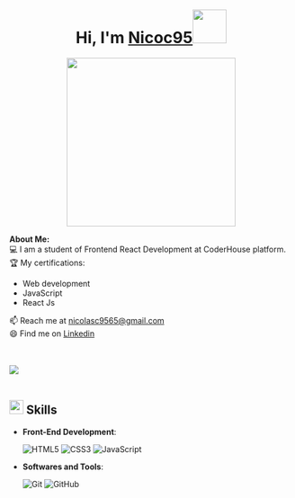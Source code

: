# <h1 align="center">Hi, I'm <a href="https://github.com/nicoc9565">Nicoc95<a><img src="https://github.com/nicoc9565/nicoc9565/assets/107004558/4c5f5ff9-6364-42d6-a2b1-b06667ac3c91" width="60px" /></h1>

<p align="center">
    <img width="300" src="https://github.com/nicoc9565/nicoc9565/assets/107004558/2b31d37b-bb86-4737-aa8b-2a96463d6bd3">
</p>

<div>
<strong>About Me:</strong><br>
💻 I am a student of Frontend React Development at CoderHouse platform.<br>
🏆 My certifications: 
<ul>
  <li>Web development</li>
  <li>JavaScript</li>
  <li>React Js</li>
</ul>
📫 Reach me at <a href="mailto:nicolasc9565@gmail.com">nicolasc9565@gmail.com</a><br>
😄 Find me on <a href="https://www.linkedin.com/in/nicoc95/">Linkedin</a><br><br><br>

<img src="https://user-images.githubusercontent.com/73097560/115834477-dbab4500-a447-11eb-908a-139a6edaec5c.gif"><br><br>

## <img src="https://media2.giphy.com/media/QssGEmpkyEOhBCb7e1/giphy.gif?cid=ecf05e47a0n3gi1bfqntqmob8g9aid1oyj2wr3ds3mg700bl&rid=giphy.gif" width ="25"><b> Skills</b>

<p align="center">

- **Front-End Development**:

   ![HTML5](https://img.shields.io/badge/HTML5%20-%23E34F26.svg?style=for-the-badge&logo=html5&logoColor=white)
   ![CSS3](https://img.shields.io/badge/CSS%20-%231572B6.svg?style=for-the-badge&logo=css3&logoColor=white)
   ![JavaScript](https://img.shields.io/badge/JavaScript%20-%23F7DF1E.svg?style=for-the-badge&logo=javascript&logoColor=black)

- **Softwares and Tools**:

    ![Git](https://img.shields.io/badge/git-%23F05033.svg?style=for-the-badge&logo=git&logoColor=white)
    ![GitHub](https://img.shields.io/badge/github-%23121011.svg?style=for-the-badge&logo=github&logoColor=white)
